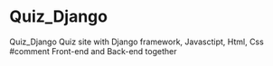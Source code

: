 # Quiz_Django
Quiz_Django
Quiz site with Django framework, Javasctipt, Html, Css
#comment
Front-end and Back-end together 
